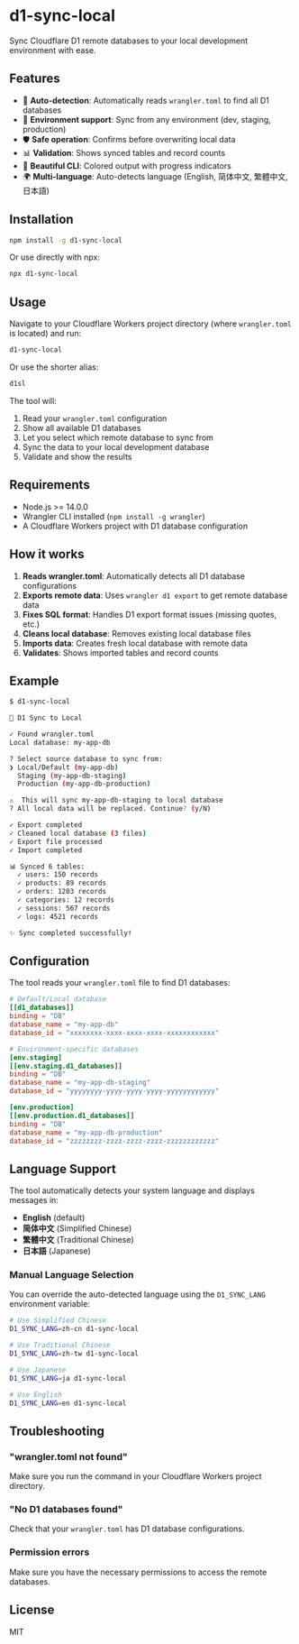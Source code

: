 # d1-sync-local

Sync Cloudflare D1 remote databases to your local development environment with ease.

## Features

- 🚀 **Auto-detection**: Automatically reads `wrangler.toml` to find all D1 databases
- 🔄 **Environment support**: Sync from any environment (dev, staging, production)
- 🛡️ **Safe operation**: Confirms before overwriting local data
- 📊 **Validation**: Shows synced tables and record counts
- 🎨 **Beautiful CLI**: Colored output with progress indicators
- 🌍 **Multi-language**: Auto-detects language (English, 简体中文, 繁體中文, 日本語)

## Installation

```bash
npm install -g d1-sync-local
```

Or use directly with npx:

```bash
npx d1-sync-local
```

## Usage

Navigate to your Cloudflare Workers project directory (where `wrangler.toml` is located) and run:

```bash
d1-sync-local
```

Or use the shorter alias:

```bash
d1sl
```

The tool will:
1. Read your `wrangler.toml` configuration
2. Show all available D1 databases
3. Let you select which remote database to sync from
4. Sync the data to your local development database
5. Validate and show the results

## Requirements

- Node.js >= 14.0.0
- Wrangler CLI installed (`npm install -g wrangler`)
- A Cloudflare Workers project with D1 database configuration

## How it works

1. **Reads wrangler.toml**: Automatically detects all D1 database configurations
2. **Exports remote data**: Uses `wrangler d1 export` to get remote database data
3. **Fixes SQL format**: Handles D1 export format issues (missing quotes, etc.)
4. **Cleans local database**: Removes existing local database files
5. **Imports data**: Creates fresh local database with remote data
6. **Validates**: Shows imported tables and record counts

## Example

```bash
$ d1-sync-local

🚀 D1 Sync to Local

✓ Found wrangler.toml
Local database: my-app-db

? Select source database to sync from:
❯ Local/Default (my-app-db)
  Staging (my-app-db-staging)
  Production (my-app-db-production)

⚠️  This will sync my-app-db-staging to local database
? All local data will be replaced. Continue? (y/N)

✓ Export completed
✓ Cleaned local database (3 files)
✓ Export file processed
✓ Import completed

📊 Synced 6 tables:
  ✓ users: 150 records
  ✓ products: 89 records
  ✓ orders: 1203 records
  ✓ categories: 12 records
  ✓ sessions: 567 records
  ✓ logs: 4521 records

✨ Sync completed successfully!
```

## Configuration

The tool reads your `wrangler.toml` file to find D1 databases:

```toml
# Default/Local database
[[d1_databases]]
binding = "DB"
database_name = "my-app-db"
database_id = "xxxxxxxx-xxxx-xxxx-xxxx-xxxxxxxxxxxx"

# Environment-specific databases
[env.staging]
[[env.staging.d1_databases]]
binding = "DB"
database_name = "my-app-db-staging"
database_id = "yyyyyyyy-yyyy-yyyy-yyyy-yyyyyyyyyyyy"

[env.production]
[[env.production.d1_databases]]
binding = "DB"
database_name = "my-app-db-production"
database_id = "zzzzzzzz-zzzz-zzzz-zzzz-zzzzzzzzzzzz"
```

## Language Support

The tool automatically detects your system language and displays messages in:
- **English** (default)
- **简体中文** (Simplified Chinese)
- **繁體中文** (Traditional Chinese)
- **日本語** (Japanese)

### Manual Language Selection

You can override the auto-detected language using the `D1_SYNC_LANG` environment variable:

```bash
# Use Simplified Chinese
D1_SYNC_LANG=zh-cn d1-sync-local

# Use Traditional Chinese
D1_SYNC_LANG=zh-tw d1-sync-local

# Use Japanese
D1_SYNC_LANG=ja d1-sync-local

# Use English
D1_SYNC_LANG=en d1-sync-local
```

## Troubleshooting

### "wrangler.toml not found"
Make sure you run the command in your Cloudflare Workers project directory.

### "No D1 databases found"
Check that your `wrangler.toml` has D1 database configurations.

### Permission errors
Make sure you have the necessary permissions to access the remote databases.

## License

MIT